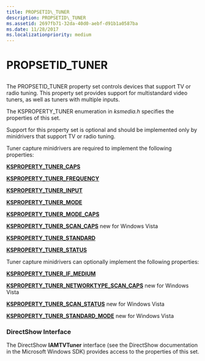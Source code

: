 ```yaml
---
title: PROPSETID\_TUNER
description: PROPSETID\_TUNER
ms.assetid: 2697fb71-32da-40d0-aebf-d91b1a0587ba
ms.date: 11/28/2017
ms.localizationpriority: medium
---
```


# PROPSETID\_TUNER


## <span id="ddk_propsetid_tuner_ks"></span><span id="DDK_PROPSETID_TUNER_KS"></span>


The PROPSETID\_TUNER property set controls devices that support TV or radio tuning. This property set provides support for multistandard video tuners, as well as tuners with multiple inputs.

The KSPROPERTY\_TUNER enumeration in *ksmedia.h* specifies the properties of this set.

Support for this property set is optional and should be implemented only by minidrivers that support TV or radio tuning.

Tuner capture minidrivers are required to implement the following properties:

[**KSPROPERTY\_TUNER\_CAPS**](ksproperty-tuner-caps.md)

[**KSPROPERTY\_TUNER\_FREQUENCY**](ksproperty-tuner-frequency.md)

[**KSPROPERTY\_TUNER\_INPUT**](ksproperty-tuner-input.md)

[**KSPROPERTY\_TUNER\_MODE**](ksproperty-tuner-mode.md)

[**KSPROPERTY\_TUNER\_MODE\_CAPS**](ksproperty-tuner-mode-caps.md)

[**KSPROPERTY\_TUNER\_SCAN\_CAPS**](ksproperty-tuner-scan-caps.md) new for Windows Vista

[**KSPROPERTY\_TUNER\_STANDARD**](ksproperty-tuner-standard.md)

[**KSPROPERTY\_TUNER\_STATUS**](ksproperty-tuner-status.md)

Tuner capture minidrivers can optionally implement the following properties:

[**KSPROPERTY\_TUNER\_IF\_MEDIUM**](ksproperty-tuner-if-medium.md)

[**KSPROPERTY\_TUNER\_NETWORKTYPE\_SCAN\_CAPS**](ksproperty-tuner-networktype-scan-caps.md) new for Windows Vista

[**KSPROPERTY\_TUNER\_SCAN\_STATUS**](ksproperty-tuner-scan-status.md) new for Windows Vista

[**KSPROPERTY\_TUNER\_STANDARD\_MODE**](ksproperty-tuner-standard-mode.md) new for Windows Vista

### <span id="directshow_interface"></span><span id="DIRECTSHOW_INTERFACE"></span>DirectShow Interface

The DirectShow **IAMTVTuner** interface (see the DirectShow documentation in the Microsoft Windows SDK) provides access to the properties of this set.

 

 





